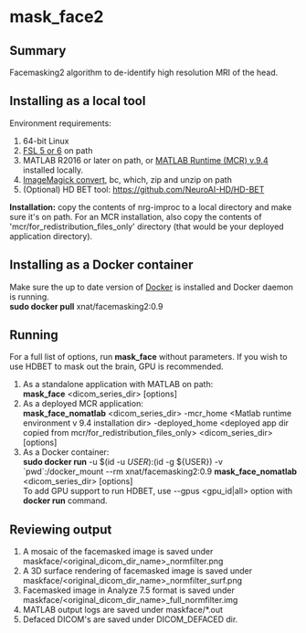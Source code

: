 # mask_face2

## Summary
Facemasking2 algorithm to de-identify high resolution MRI of the head. 

## Installing as a local tool
Environment requirements:
1. 64-bit Linux
2. <a href="https://fsl.fmrib.ox.ac.uk/fsl/fslwiki/FslInstallation">FSL 5 or 6</a> on path
3. MATLAB R2016 or later on path, or <a href="https://www.mathworks.com/products/compiler/matlab-runtime.html">MATLAB Runtime (MCR) v.9.4</a> installed locally.
4. <a href="https://imagemagick.org/index.php">ImageMagick convert</a>, bc, which, zip and unzip on path
5. (Optional) HD BET tool: https://github.com/NeuroAI-HD/HD-BET

**Installation:** copy the contents of nrg-improc to a local directory and make sure it's on path. For an MCR installation, also copy the contents of 'mcr/for_redistribution_files_only' directory (that would be your deployed application directory). 

## Installing as a Docker container
Make sure the up to date version of <a href="https://docs.docker.com/get-docker/">Docker</a> is installed and Docker daemon is running.<br>
**sudo docker pull** xnat/facemasking2:0.9

## Running
For a full list of options, run **mask_face** without parameters. If you wish to use HDBET to mask out the brain, GPU is recommended. 

1. As a standalone application with MATLAB on path:<br>
**mask_face** <dicom_series_dir> [options]
2. As a deployed MCR application:<br>
**mask_face_nomatlab** <dicom_series_dir> -mcr_home <Matlab runtime environment v 9.4 installation dir> -deployed_home <deployed app dir copied from mcr/for_redistribution_files_only> <dicom_series_dir> [options]
3. As a Docker container: <br>
**sudo docker run** -u $(id -u ${USER}):$(id -g ${USER}) -v \`pwd\`:/docker_mount --rm xnat/facemasking2:0.9 **mask_face_nomatlab** <dicom_series_dir> [options] <br>
To add GPU support to run HDBET, use --gpus <gpu_id|all> option with **docker run** command.

## Reviewing output
1. A mosaic of the facemasked image is saved under maskface/<original_dicom_dir_name>\_normfilter.png
2. A 3D surface rendering of facemasked image is saved under maskface/<original_dicom_dir_name>\_normfilter_surf.png
3. Facemasked image in Analyze 7.5 format is saved under maskface/<original_dicom_dir_name>\_full\_normfilter.img
4. MATLAB output logs are saved under maskface/*.out
5. Defaced DICOM's are saved under DICOM_DEFACED dir.
